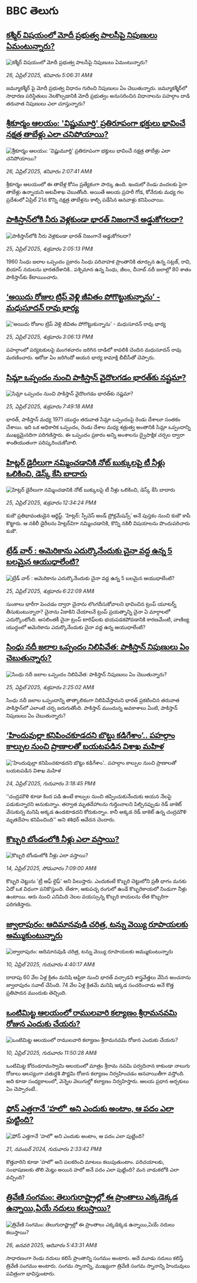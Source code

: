 # BBC తెలుగు## [కశ్మీర్ విషయంలో మోదీ ప్రభుత్వ పాలసీపై నిపుణులు ఏమంటున్నారు?](https://www.bbc.com/telugu/articles/c7vnq9m6m0ro?at_campaign=githubrss)![కశ్మీర్ విషయంలో మోదీ ప్రభుత్వ పాలసీపై నిపుణులు ఏమంటున్నారు?](https://ichef.bbci.co.uk/ace/standard/240/cpsprodpb/3726/live/aa99d000-21f0-11f0-9060-674316cb3a1f.jpg)_26, ఏప్రిల్ 2025, శనివారం 5:06:31 AMకి_జమ్మూకశ్మీర్ పై మోదీ ప్రభుత్వ విధానం గురించి నిపుణులు ఏం చెబుతున్నారు. జమ్మూకశ్మీర్‌లో సాధారణ పరిస్థితులు నెలకొల్పడానికి మోదీ ప్రభుత్వం అనుసరించిన విధానాలను పహల్గాం దాడి తరువాత నిపుణులు ఎలా చూస్తున్నారు?## [శ్రీకూర్మం ఆలయం:  'విష్ణుమూర్తి' ప్రతిరూపంగా భక్తులు భావించే నక్షత్ర తాబేళ్లు ఎలా చనిపోయాయి?](https://www.bbc.com/telugu/articles/c787rerxrjno?at_campaign=githubrss)![శ్రీకూర్మం ఆలయం:  'విష్ణుమూర్తి' ప్రతిరూపంగా భక్తులు భావించే నక్షత్ర తాబేళ్లు ఎలా చనిపోయాయి?](https://ichef.bbci.co.uk/ace/standard/240/cpsprodpb/f209/live/a69d71b0-21c7-11f0-9060-674316cb3a1f.jpg)_26, ఏప్రిల్ 2025, శనివారం 2:07:41 AMకి_శ్రీకూర్మం ఆలయంలో ఈ తాబేళ్ల కోసం ప్రత్యేకంగా పార్కు ఉంది. ఇందులో రెండు వందలకు పైగా తాబేళ్లు ఉన్నాయని అటవీశాఖ చెబుతోంది.  అయితే ఆలయ ప్రహరీ గోడ, కోనేరుకు మధ్య గల ప్రదేశంలో ఏప్రిల్ 21న కొన్ని నక్షత్ర తాబేళ్లను కాల్చి పడేసిన ఆనవాళ్లు కనిపించాయి.## [పాకిస్తాన్‌లోకి నీరు వెళ్లకుండా భారత్ నిజంగానే అడ్డుకోగలదా?](https://www.bbc.com/telugu/articles/crrz1xly4z5o?at_campaign=githubrss)![పాకిస్తాన్‌లోకి నీరు వెళ్లకుండా భారత్ నిజంగానే అడ్డుకోగలదా?](https://ichef.bbci.co.uk/ace/standard/240/cpsprodpb/568c/live/de1ba730-21ca-11f0-9c65-a5c3dc449bf3.jpg)_25, ఏప్రిల్ 2025, శుక్రవారం 2:05:13 PMకి_1960 సింధు జలాల ఒప్పందం ప్రకారం సింధు పరివాహక ప్రాంతానికి తూర్పున ఉన్న సట్లజ్, రావి, బియాస్ నదులను భారతదేశానికి.. పశ్చిమాన ఉన్న సింధు, జీలం, చీనాబ్‌  నదీ జలాల్లో 80 శాతం పాకిస్తాన్‌కు కేటాయించారు.## [‘అయిదు రోజుల ట్రిప్ వెళ్లి జీవితం పోగొట్టుకున్నాను’ - మధుసూదన్ రావు భార్య](https://www.bbc.com/telugu/articles/c5ygwpz818jo?at_campaign=githubrss)![‘అయిదు రోజుల ట్రిప్ వెళ్లి జీవితం పోగొట్టుకున్నాను’ - మధుసూదన్ రావు భార్య](https://ichef.bbci.co.uk/ace/standard/240/cpsprodpb/4e38/live/103386c0-21a8-11f0-8c2e-77498b1ce297.png)_25, ఏప్రిల్ 2025, శుక్రవారం 3:06:13 PMకి_పహల్గాంలో పర్యటకులపై మంగళవారం జరిగిన దాడిలో కావలికి చెందిన మధుసూదన్ రావు మరణించారు. 
ఆరోజు ఏం జరిగిందో ఆయన భార్య కామాక్షి బీబీసీతో చెప్పారు.## [సిమ్లా ఒప్పందం నుంచి పాకిస్తాన్ వైదొలగడం భారత్‌కు నష్టమా?](https://www.bbc.com/telugu/articles/cj3x7yp5548o?at_campaign=githubrss)![సిమ్లా ఒప్పందం నుంచి పాకిస్తాన్ వైదొలగడం భారత్‌కు నష్టమా?](https://ichef.bbci.co.uk/ace/standard/240/cpsprodpb/dd64/live/d723f950-2198-11f0-9048-b9cce02dc397.jpg)_25, ఏప్రిల్ 2025, శుక్రవారం 7:49:18 AMకి_భారత్, పాకిస్తాన్  మధ్య 1971 యుద్ధం తరువాత  సిమ్లా ఒప్పందంపై రెండు దేశాలూ సంతకం చేశాయి. ఇది ఒక అధికారిక ఒప్పందం, రెండు దేశాల మధ్య శత్రుత్వ అంతానికి  సిమ్లా ఒప్పందాన్ని ముఖ్యమైనదిగా పరిగణిస్తారు.  ఈ ఒప్పందం ప్రకారం  అన్ని అంశాలను ద్వైపాక్షిక చర్చల ద్వారా శాంతియుతంగా పరిష్కరించుకోవాలి.## [హిట్లర్ డైరీలుగా నమ్మించడానికి నోట్ బుక్కులపై టీ నీళ్లు ఒలికించి, డెస్క్ కేసి  బాదారు](https://www.bbc.com/telugu/articles/ce82e8xj68ro?at_campaign=githubrss)![హిట్లర్ డైరీలుగా నమ్మించడానికి నోట్ బుక్కులపై టీ నీళ్లు ఒలికించి, డెస్క్ కేసి  బాదారు](https://ichef.bbci.co.uk/ace/standard/240/cpsprodpb/67d2/live/e0689710-1f9e-11f0-9060-674316cb3a1f.jpg)_25, ఏప్రిల్ 2025, శుక్రవారం 12:34:24 PMకి_కుజౌ ప్రతిభావంతుడైన ఆర్టిస్ట్. ‘హిట్లర్: స్పీచెస్ అండ్ ప్రోక్లమేషన్స్’ అనే పుస్తకం నుంచి కుజౌ కాపీ కొట్టారు. ఆ నకిలీ డైరీలను హిట్లర్‌విగా నమ్మించడానికి, కొన్ని నకిలీ విషయాలను పొందుపరిచారు కుజౌ.## [ట్రేడ్ వార్ : అమెరికాను ఎదుర్కొనేందుకు చైనా వద్ద ఉన్న 5 బలమైన ఆయుధాలేంటి?](https://www.bbc.com/telugu/articles/cj0zv81qjq8o?at_campaign=githubrss)![ట్రేడ్ వార్ : అమెరికాను ఎదుర్కొనేందుకు చైనా వద్ద ఉన్న 5 బలమైన ఆయుధాలేంటి?](https://ichef.bbci.co.uk/ace/standard/240/cpsprodpb/e0a8/live/66c7c490-2100-11f0-9c65-a5c3dc449bf3.jpg)_25, ఏప్రిల్ 2025, శుక్రవారం 6:22:09 AMకి_సుంకాలు భారీగా పెంచడం ద్వారా చైనాను లొంగదీసుకోవాలని భావించిన ట్రంప్ యూటర్న్ తీసుకుంటున్నారా? చైనాను ఏకాకిని చేయాలనే ట్రంప్ ప్రయత్నాన్ని చైనా ఏ మార్గాలలో ఎదుర్కొంటోంది. అసలింతకీ చైనా ట్రంప్ టారిఫ్‌లకు భయపడకపోవడానికి  కారణమేంటి, వాణిజ్య యుద్ధంలో అమెరికాను  ఎదుర్కొనేందుకు చైనా వద్ద ఉన్న ఆయుధాలేంటి?## [సింధు నదీ జలాల ఒప్పందం  నిలిపివేత: పాకిస్తాన్‌ నిపుణులు ఏం చెబుతున్నారు?](https://www.bbc.com/telugu/articles/c5y58dw49jlo?at_campaign=githubrss)![సింధు నదీ జలాల ఒప్పందం  నిలిపివేత: పాకిస్తాన్‌ నిపుణులు ఏం చెబుతున్నారు?](https://ichef.bbci.co.uk/ace/standard/240/cpsprodpb/f8d2/live/2a9598c0-2151-11f0-9c65-a5c3dc449bf3.jpg)_25, ఏప్రిల్ 2025, శుక్రవారం 2:25:02 AMకి_సింధు నదీ జలాల ఒప్పందాన్ని తాత్కాలికంగా నిలిపివేస్తామని భారత్ ప్రకటించిన తరువాత పాకిస్తాన్‌లో ఎలాంటి చర్చ జరుగుతోంది. పాకిస్తాన్ ముందున్న అవకాశాలు ఏంటి,  పాకిస్తాన్ నిపుణులు ఏం చెబుతున్నారు?## [‘హిందువుల్లా కనిపించకూడదని బొట్టు కడిగేశాం’.. పహల్గాం కాల్పుల నుంచి ప్రాణాలతో బయటపడిన విశాఖ మహిళ](https://www.bbc.com/telugu/articles/c1egq788g88o?at_campaign=githubrss)![‘హిందువుల్లా కనిపించకూడదని బొట్టు కడిగేశాం’.. పహల్గాం కాల్పుల నుంచి ప్రాణాలతో బయటపడిన విశాఖ మహిళ](https://ichef.bbci.co.uk/ace/standard/240/cpsprodpb/b9f0/live/271e3800-211f-11f0-bc02-6f0ee6586b19.jpg)_24, ఏప్రిల్ 2025, గురువారం 3:18:45 PMకి_‘‘చంద్రమౌళి కూడా కింద పడి ఉంటే కాల్పుల నుంచి తప్పించుకునేందుకు ఆయన నేలపై పడుకున్నారని అనుకున్నాం. తర్వాత మృతదేహాలను గుర్తించాలని పిల్చినప్పుడు  రెడ్ జాకెట్ వేసుకున్న మనిషి అక్కడ ఉండకూడదని కోరుకున్నాం. కానీ అక్కడ రెడ్ జాకెట్ ఉన్న చంద్రమౌళి మృతదేహం కనిపించింది'' అని శశిధర్ ఆవేదన చెందారు.## [కొబ్బరి బోండంలోకి నీళ్లు ఎలా వస్తాయి?](https://www.bbc.com/telugu/articles/czjn4mzxxy8o?at_campaign=githubrss)![కొబ్బరి బోండంలోకి నీళ్లు ఎలా వస్తాయి?](https://ichef.bbci.co.uk/ace/standard/240/cpsprodpb/46c5/live/684a55e0-18fd-11f0-8b11-7756b7b808cc.jpg)_14, ఏప్రిల్ 2025, సోమవారం 7:09:00 AMకి_కొబ్బరి చెట్టును 'ట్రీ ఆఫ్ లైఫ్' అని పిలుస్తారు. ఎందుకంటే కొబ్బరి చెట్టులోని ప్రతీ భాగం మనకు ఏదో ఒక విధంగా పనికొస్తుంది. లేతగా, ఆకుపచ్చ రంగులో ఉండే కొబ్బరికాయలో నిండుగా నీళ్లు ఉంటాయి. ఆరు నుంచి ఎనిమిది నెలల వయస్సున్న కొబ్బరి కాయలను లేత కొబ్బరిగా పరిగణిస్తారు.## [జ్వాలాపురం: ఆదిమానవుడి చరిత్ర, టన్ను వెయ్యి రూపాయలకు అమ్ముకుంటున్నారు ](https://www.bbc.com/telugu/articles/creqqnwdd5qo?at_campaign=githubrss)![జ్వాలాపురం: ఆదిమానవుడి చరిత్ర, టన్ను వెయ్యి రూపాయలకు అమ్ముకుంటున్నారు ](https://ichef.bbci.co.uk/ace/standard/240/cpsprodpb/765e/live/b472e2d0-15b4-11f0-842b-a7355694993d.jpg)_10, ఏప్రిల్ 2025, గురువారం 4:40:17 AMకి_దాదాపు 60 వేల ఏళ్ల క్రితం మనిషి ఆఫ్రికా నుంచి భారత్ వచ్చాడని శాస్త్రవేత్తలు వేసిన అంచనాను జ్వాలాపురం సవాల్ చేసింది. 74 వేల ఏళ్ల క్రితమే మనిషి ఇక్కడ సంచరించాడు అనే కొత్త ప్రతిపాదన ముందుకు తెచ్చింది.## [ఒంటిమిట్ట ఆలయంలో రాములవారి కల్యాణం శ్రీరామనవమి రోజున ఎందుకు చేయరు?](https://www.bbc.com/telugu/articles/ce822j5e465o?at_campaign=githubrss)![ఒంటిమిట్ట ఆలయంలో రాములవారి కల్యాణం శ్రీరామనవమి రోజున ఎందుకు చేయరు?](https://ichef.bbci.co.uk/ace/standard/240/cpsprodpb/fed5/live/25534d40-1601-11f0-b58a-6113af226972.jpg)_10, ఏప్రిల్ 2025, గురువారం 11:50:28 AMకి_ఒంటిమిట్ట కోదండరామస్వామి ఆలయంలో మాత్రం శ్రీరామ నవమి పర్వదినాన కాకుండా నాలుగు రోజులు ఆలస్యంగా చతుర్దశి పౌర్ణమి రోజున కల్యాణం నిర్వహించడం ఆనవాయితీగా వస్తోంది. అది కూడా సంధ్యకాలంలో, వెన్నెల వెలుగుల్లో కల్యాణం నిర్వహిస్తారు. ఆలయ ప్రధాన అర్చకులు ఏం చెప్పారంటే..## [ఫోన్ ఎత్తగానే ‘హలో’ అని ఎందుకు అంటాం, ఆ పదం ఎలా పుట్టింది?](https://www.bbc.com/telugu/articles/cgj7x7gdjq4o?at_campaign=githubrss)![ఫోన్ ఎత్తగానే ‘హలో’ అని ఎందుకు అంటాం, ఆ పదం ఎలా పుట్టింది?](https://ichef.bbci.co.uk/ace/standard/240/cpsprodpb/0618/live/7a20ebb0-a807-11ef-b21e-5359bd56d02f.jpg)_21, నవంబర్ 2024, గురువారం 2:33:42 PMకి_కొత్తవారిని కూడా ‘హలో’ అని పలకరించి మాటలు కలుపుతుంటాం.  పరిచయాలకు, సంభాషణలకు తొలి మెట్టు అయిన హలో అనే పదం ఎలా పుట్టింది? మన వాడుకలోకి ఎలా వచ్చింది?## [త్రివేణి సంగమం: తెలుగురాష్ట్రాల్లో ఈ ప్రాంతాలు ఎక్కడెక్కడ ఉన్నాయి,ఏయే నదులు కలుస్తాయి? ](https://www.bbc.com/telugu/articles/cz7elrr17jeo?at_campaign=githubrss)![త్రివేణి సంగమం: తెలుగురాష్ట్రాల్లో ఈ ప్రాంతాలు ఎక్కడెక్కడ ఉన్నాయి,ఏయే నదులు కలుస్తాయి? ](https://ichef.bbci.co.uk/ace/standard/240/cpsprodpb/9dad/live/7f50e780-da42-11ef-a37f-eba91255dc3d.jpg)_26, జనవరి 2025, ఆదివారం 5:43:31 AMకి_సాధారణంగా రెండు నదులు కలిసే ప్రాంతాన్ని సంగమం అంటారు. అదే మూడు నదులు కలిస్తే త్రివేణి సంగమం అంటారు. సంగమ స్నానాన్ని, ముఖ్యంగా త్రివేణి సంగమ స్నానాన్ని హిందువులు పవిత్రంగా భావిస్తుంటారు.